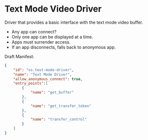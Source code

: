 # Text Mode Video Driver

Driver that provides a basic interface with the text mode video buffer.

- Any app can connect?
- Only one app can be displayed at a time.
- Apps must surrender access.
- If an app disconnects, falls back to anonymous app.

Draft Manifest:

```json
{
    "id": "os.text-mode-driver",
    "name": "Text Mode Driver",
    "allow_anonymous_connect": true,
    "entry_points":[
        {
            "name": "get_buffer"
        },
        {
            "name": "get_transfer_token" 
        },
        {
            "name": "transfer_control"
        }
    ]
}
```